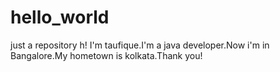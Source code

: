 # hello_world
just a repository
h! I'm taufique.I'm a java developer.Now i'm in Bangalore.My hometown is kolkata.Thank you!
